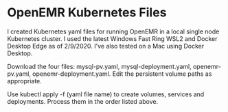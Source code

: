 # OpenEMR Kubernetes Files

I created Kubernetes yaml files for running OpenEMR in a local single node Kubernetes cluster.  I used the latest Windows Fast Ring WSL2 and Docker Desktop Edge as of 2/9/2020.  I've also tested on a Mac using Docker Desktop.  

Download the four files: mysql-pv.yaml, mysql-deployment.yaml, openemr-pv.yaml, openemr-deployment.yaml. Edit the persistent volume paths as appropriate.

Use kubectl apply -f (yaml file name) to create volumes, services and deployments.  Process them in the order listed above.
